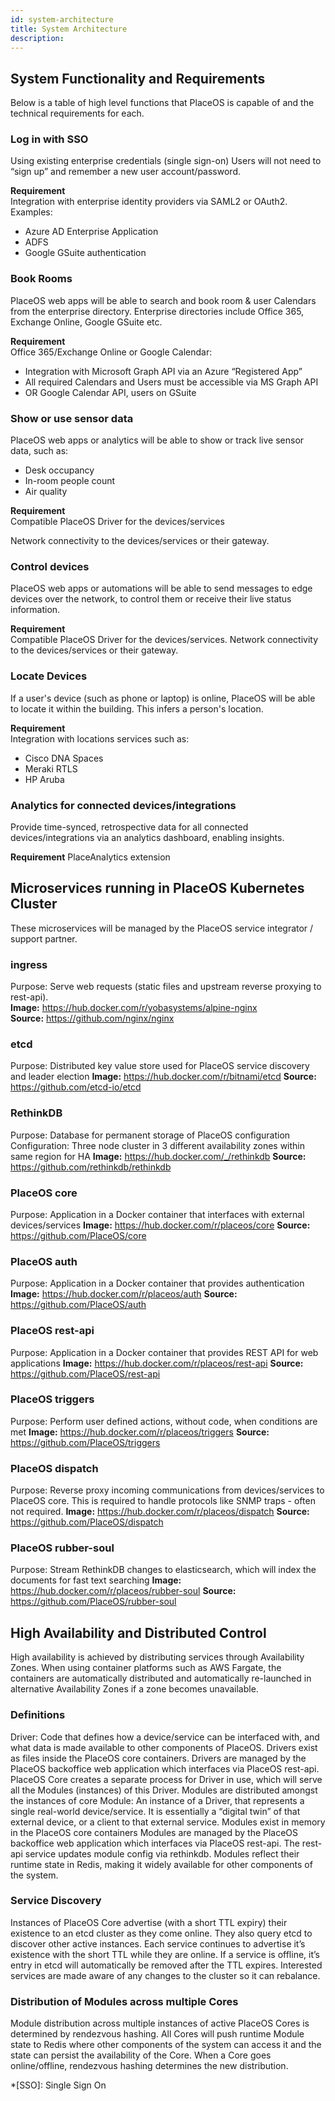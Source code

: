 ```yaml
---
id: system-architecture
title: System Architecture
description: 
---
```

<!-- source material gospel at https://docs.google.com/document/d/1kzQpnI_nTEUq_Qe5RApV6AkrRsqIUCyKsoPVirCt7bs/edit#heading=h.69jrquo1axlr -->

## System Functionality and Requirements
Below is a table of high level functions that PlaceOS is capable of and the technical requirements for each.

<!--
Function | Description | Requirement
---|---|---
Log in using existing enterprise credentials (single sign-on) | Users will not need to “sign up” and remember a new user account/password. | Integration with enterprise identity providers via SAML2 or OAuth2. Examples: <ul><li> Azure AD Enterprise Application </li><li> ADFS, </li><li> Google GSuite authentication </li></ul>
Book Rooms |  PlaceOS web apps will be able to search and book room/user Calendars from the enterprise directory (e.g. Office 365 / Exchange Online / Google GSuite) | Office 365 / Exchange Online or Google Calendar: <ul><li>Integration with Microsoft Graph API via an Azure “Registered App”</li><li> All required Calendars and Users must be accessible via MS Graph API</li><li> OR Google Calendar API, users on GSuite</li></ul> 
Show or use sensor data | PlaceOS web apps or analytics will be able to show or track live sensor data (e.g. desk occupancy, in-room people count, air quality, etc… | Compatible PlaceOS Driver for the devices/services <br/> Network connectivity to the devices/services or their gateway.
Control devices | PlaceOS web apps or automations will be able to send messages to edge devices over the network in order to control them or receive their live status information. | Compatible PlaceOS Driver for the devices/services <br/> Network connectivity to the devices/services or their gateway.
Locate Devices | PlaceOS web apps will be able to show where in the building a user’s device may currently be located (if their laptop/mobile is online). This may be used to infer where a person is located. | Integration with locations services such as: <ul><li> Cisco DNA Spaces </li><li> Meraki RTLS </li><li>HP Aruba</li></ul> 
Analytics for connected devices/integrations | Provide time-synced, retrospective data for all connected devices/integrations via an analytics dashboard, enabling insights. | PlaceAnalytics extension
-->

<!-- look at the abbr tag AND the header  -->
### Log in with SSO
Using existing enterprise credentials (single sign-on)
Users will not need to “sign up” and remember a new user account/password.  

**Requirement**   
Integration with enterprise identity providers via SAML2 or OAuth2. 
Examples:
- Azure AD Enterprise Application
- ADFS
- Google GSuite authentication

### Book Rooms
PlaceOS web apps will be able to search and book room & user Calendars from the enterprise directory. 
Enterprise directories include Office 365, Exchange Online, Google GSuite etc.  

**Requirement**  
Office 365/Exchange Online or Google Calendar: 
- Integration with Microsoft Graph API via an Azure “Registered App”
- All required Calendars and Users must be accessible via MS Graph API
- OR Google Calendar API, users on GSuite

### Show or use sensor data
PlaceOS web apps or analytics will be able to show or track live sensor data, such as:
- Desk occupancy
- In-room people count
- Air quality 

**Requirement**   
Compatible PlaceOS Driver for the devices/services

Network connectivity to the devices/services or their gateway.

### Control devices 
PlaceOS web apps or automations will be able to send messages to edge devices over the network, to control them or receive their live status information.

**Requirement**  
Compatible PlaceOS Driver for the devices/services. 
Network connectivity to the devices/services or their gateway.

### Locate Devices
If a user's device (such as phone or laptop) is online, PlaceOS will be able to locate it within the building.
This infers a person's location.

**Requirement**  
Integration with locations services such as:
- Cisco DNA Spaces
- Meraki RTLS
- HP Aruba

### Analytics for connected devices/integrations 
Provide time-synced, retrospective data for all connected devices/integrations via an analytics dashboard, enabling insights.

**Requirement** 
PlaceAnalytics extension


## Microservices running in PlaceOS Kubernetes Cluster
These microservices will be managed by the PlaceOS service integrator / support partner.

### ingress
Purpose: Serve web requests (static files and upstream reverse proxying to rest-api).  
**Image:** https://hub.docker.com/r/yobasystems/alpine-nginx  
**Source:** https://github.com/nginx/nginx

### etcd
Purpose: Distributed key value store used for PlaceOS service discovery and leader election
**Image:** https://hub.docker.com/r/bitnami/etcd
**Source:** https://github.com/etcd-io/etcd

### RethinkDB
Purpose:     Database for permanent storage of PlaceOS configuration
Configuration:
Three node cluster in 3 different availability zones within same region for HA
**Image:** https://hub.docker.com/_/rethinkdb
**Source:** https://github.com/rethinkdb/rethinkdb

### PlaceOS core
Purpose:     Application in a Docker container that interfaces with external devices/services
**Image:** https://hub.docker.com/r/placeos/core
**Source:** https://github.com/PlaceOS/core

### PlaceOS auth
Purpose:     Application in a Docker container that provides authentication
**Image:** https://hub.docker.com/r/placeos/auth
**Source:** https://github.com/PlaceOS/auth

### PlaceOS rest-api
Purpose:     Application in a Docker container that provides REST API for web applications
**Image:** https://hub.docker.com/r/placeos/rest-api
**Source:** https://github.com/PlaceOS/rest-api

### PlaceOS triggers
Purpose:     Perform user defined actions, without code, when conditions are met
**Image:** https://hub.docker.com/r/placeos/triggers
**Source:** https://github.com/PlaceOS/triggers

### PlaceOS dispatch
Purpose:     Reverse proxy incoming communications from devices/services to PlaceOS core. 
This is required to handle protocols like SNMP traps - often not required.
**Image:** https://hub.docker.com/r/placeos/dispatch
**Source:** https://github.com/PlaceOS/dispatch

### PlaceOS rubber-soul
Purpose:     Stream RethinkDB changes to elasticsearch, which will index the documents for fast text searching
**Image:** https://hub.docker.com/r/placeos/rubber-soul
**Source:** https://github.com/PlaceOS/rubber-soul


## High Availability and Distributed Control
High availability is achieved by distributing services through Availability Zones. 
When using container platforms such as AWS Fargate, the containers are automatically distributed and automatically re-launched in alternative Availability Zones if a zone becomes unavailable.

### Definitions
Driver: Code that defines how a device/service can be interfaced with, and what data is made available to other components of PlaceOS.
Drivers exist as files inside the PlaceOS core containers.
Drivers are managed by the PlaceOS backoffice web application which interfaces via PlaceOS rest-api.
PlaceOS Core creates a separate process for Driver in use, which will serve all the Modules (instances) of this Driver.
Modules are distributed amongst the instances of core
Module: An instance of a Driver, that represents a single real-world device/service. 
It is essentially a “digital twin” of that external device, or a client to that external service.
Modules exist in memory in the PlaceOS core containers
Modules are managed by the PlaceOS backoffice web application which interfaces via PlaceOS rest-api. 
The rest-api service updates module config via rethinkdb.
Modules reflect their runtime state in Redis, making it widely available for other components of the system.

### Service Discovery 
Instances of PlaceOS Core advertise (with a short TTL expiry) their existence to an etcd cluster as they come online. 
They also query etcd to discover other active instances. 
Each service continues to advertise it’s existence with the short TTL while they are online. 
If a service is offline, it’s entry in etcd will automatically be removed after the TTL expires. 
Interested services are made aware of any changes to the cluster so it can rebalance.

### Distribution of Modules across multiple Cores
Module distribution across multiple instances of active PlaceOS Cores is determined by rendezvous hashing. 
All Cores will push runtime Module state to Redis where other components of the system can access it and the state can persist the availability of the Core. 
When a Core goes online/offline, rendezvous hashing determines the new distribution.






*[SSO]: Single Sign On
